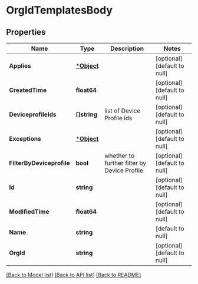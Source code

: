 # OrgIdTemplatesBody

## Properties
Name | Type | Description | Notes
------------ | ------------- | ------------- | -------------
**Applies** | [***Object**](.md) |  | [optional] [default to null]
**CreatedTime** | **float64** |  | [optional] [default to null]
**DeviceprofileIds** | **[]string** | list of Device Profile ids | [optional] [default to null]
**Exceptions** | [***Object**](.md) |  | [optional] [default to null]
**FilterByDeviceprofile** | **bool** | whether to further filter by Device Profile | [optional] [default to null]
**Id** | **string** |  | [optional] [default to null]
**ModifiedTime** | **float64** |  | [optional] [default to null]
**Name** | **string** |  | [default to null]
**OrgId** | **string** |  | [optional] [default to null]

[[Back to Model list]](../README.md#documentation-for-models) [[Back to API list]](../README.md#documentation-for-api-endpoints) [[Back to README]](../README.md)

